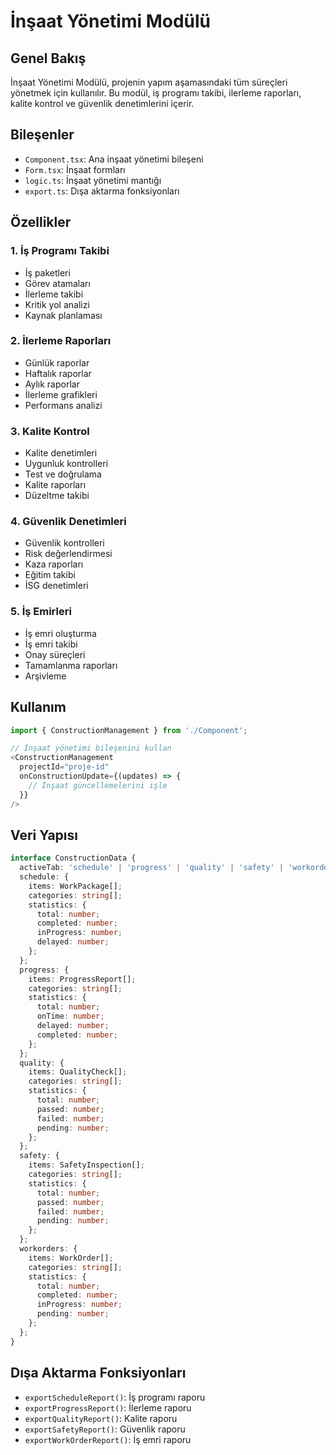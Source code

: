 # İnşaat Yönetimi Modülü

## Genel Bakış
İnşaat Yönetimi Modülü, projenin yapım aşamasındaki tüm süreçleri yönetmek için kullanılır. Bu modül, iş programı takibi, ilerleme raporları, kalite kontrol ve güvenlik denetimlerini içerir.

## Bileşenler
- `Component.tsx`: Ana inşaat yönetimi bileşeni
- `Form.tsx`: İnşaat formları
- `logic.ts`: İnşaat yönetimi mantığı
- `export.ts`: Dışa aktarma fonksiyonları

## Özellikler

### 1. İş Programı Takibi
- İş paketleri
- Görev atamaları
- İlerleme takibi
- Kritik yol analizi
- Kaynak planlaması

### 2. İlerleme Raporları
- Günlük raporlar
- Haftalık raporlar
- Aylık raporlar
- İlerleme grafikleri
- Performans analizi

### 3. Kalite Kontrol
- Kalite denetimleri
- Uygunluk kontrolleri
- Test ve doğrulama
- Kalite raporları
- Düzeltme takibi

### 4. Güvenlik Denetimleri
- Güvenlik kontrolleri
- Risk değerlendirmesi
- Kaza raporları
- Eğitim takibi
- İSG denetimleri

### 5. İş Emirleri
- İş emri oluşturma
- İş emri takibi
- Onay süreçleri
- Tamamlanma raporları
- Arşivleme

## Kullanım
```typescript
import { ConstructionManagement } from './Component';

// İnşaat yönetimi bileşenini kullan
<ConstructionManagement
  projectId="proje-id"
  onConstructionUpdate={(updates) => {
    // İnşaat güncellemelerini işle
  }}
/>
```

## Veri Yapısı
```typescript
interface ConstructionData {
  activeTab: 'schedule' | 'progress' | 'quality' | 'safety' | 'workorders';
  schedule: {
    items: WorkPackage[];
    categories: string[];
    statistics: {
      total: number;
      completed: number;
      inProgress: number;
      delayed: number;
    };
  };
  progress: {
    items: ProgressReport[];
    categories: string[];
    statistics: {
      total: number;
      onTime: number;
      delayed: number;
      completed: number;
    };
  };
  quality: {
    items: QualityCheck[];
    categories: string[];
    statistics: {
      total: number;
      passed: number;
      failed: number;
      pending: number;
    };
  };
  safety: {
    items: SafetyInspection[];
    categories: string[];
    statistics: {
      total: number;
      passed: number;
      failed: number;
      pending: number;
    };
  };
  workorders: {
    items: WorkOrder[];
    categories: string[];
    statistics: {
      total: number;
      completed: number;
      inProgress: number;
      pending: number;
    };
  };
}
```

## Dışa Aktarma Fonksiyonları
- `exportScheduleReport()`: İş programı raporu
- `exportProgressReport()`: İlerleme raporu
- `exportQualityReport()`: Kalite raporu
- `exportSafetyReport()`: Güvenlik raporu
- `exportWorkOrderReport()`: İş emri raporu 